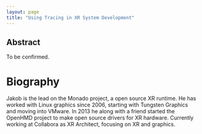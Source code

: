 ```yaml
---
layout: page
title: "Using Tracing in XR System Development"
---
```


## Abstract
To be confirmed.

# Biography
Jakob is the lead on the Monado project, a open source XR runtime. He
has worked with Linux graphics since 2006, starting with Tungsten
Graphics and moving into VMware. In 2013 he along with a friend started
the OpenHMD project to make open source drivers for XR hardware.
Currently working at Collabora as XR Architect, focusing on XR and graphics.
